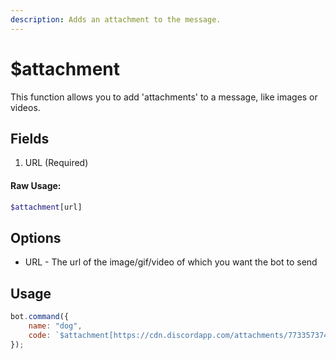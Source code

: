 ```yaml
---
description: Adds an attachment to the message.
---
```


# $attachment

This function allows you to add 'attachments' to a message, like images or videos.

## Fields

1. URL \(Required\)

#### Raw Usage: 
```php
$attachment[url]
```

## Options

* URL - The url of the image/gif/video of which you want the bot to send

## Usage

```javascript
bot.command({
    name: "dog",
    code: `$attachment[https://cdn.discordapp.com/attachments/773357374328012840/780585674541105152/20201116_133035.jpg] Take a pic of Kuba's dog!`
});
```

